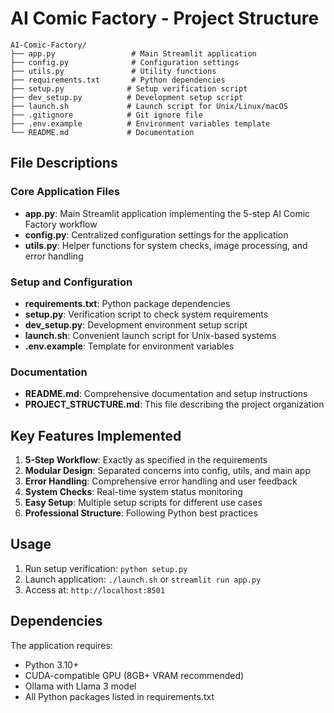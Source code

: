 # AI Comic Factory - Project Structure

```
AI-Comic-Factory/
├── app.py                 # Main Streamlit application
├── config.py              # Configuration settings
├── utils.py               # Utility functions
├── requirements.txt       # Python dependencies
├── setup.py              # Setup verification script
├── dev_setup.py          # Development setup script
├── launch.sh             # Launch script for Unix/Linux/macOS
├── .gitignore            # Git ignore file
├── .env.example          # Environment variables template
└── README.md             # Documentation
```

## File Descriptions

### Core Application Files

- **app.py**: Main Streamlit application implementing the 5-step AI Comic Factory workflow
- **config.py**: Centralized configuration settings for the application
- **utils.py**: Helper functions for system checks, image processing, and error handling

### Setup and Configuration

- **requirements.txt**: Python package dependencies
- **setup.py**: Verification script to check system requirements
- **dev_setup.py**: Development environment setup script
- **launch.sh**: Convenient launch script for Unix-based systems
- **.env.example**: Template for environment variables

### Documentation

- **README.md**: Comprehensive documentation and setup instructions
- **PROJECT_STRUCTURE.md**: This file describing the project organization

## Key Features Implemented

1. **5-Step Workflow**: Exactly as specified in the requirements
2. **Modular Design**: Separated concerns into config, utils, and main app
3. **Error Handling**: Comprehensive error handling and user feedback
4. **System Checks**: Real-time system status monitoring
5. **Easy Setup**: Multiple setup scripts for different use cases
6. **Professional Structure**: Following Python best practices

## Usage

1. Run setup verification: `python setup.py`
2. Launch application: `./launch.sh` or `streamlit run app.py`
3. Access at: `http://localhost:8501`

## Dependencies

The application requires:
- Python 3.10+
- CUDA-compatible GPU (8GB+ VRAM recommended)
- Ollama with Llama 3 model
- All Python packages listed in requirements.txt
